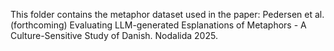 This folder contains the metaphor dataset used in the paper: Pedersen et al. (forthcoming) Evaluating LLM-generated Esplanations of Metaphors  - A Culture-Sensitive Study of Danish. Nodalida 2025. 
